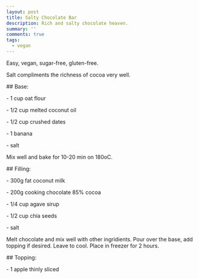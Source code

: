 ```yaml
---
layout: post
title: Salty Chocolate Bar
description: Rich and salty chocolate heaven.
summary: ''
comments: true
tags:
  - vegan
---
```

Easy, vegan, sugar-free, gluten-free.



Salt compliments the richness of cocoa very well.



\## Base:

\- 1 cup oat flour

\- 1/2 cup melted coconut oil

\- 1/2 cup crushed dates

\- 1 banana

\- salt



Mix well and bake for 10-20 min on 180oC.



\## Filling:

\- 300g fat coconut milk

\- 200g cooking chocolate 85% cocoa

\- 1/4 cup agave sirup

\- 1/2 cup chia seeds

\- salt



Melt chocolate and mix well with other ingridients. Pour over the base, add topping if desired. Leave to cool.  Place in freezer for 2 hours.



\## Topping:

\- 1 apple thinly sliced





